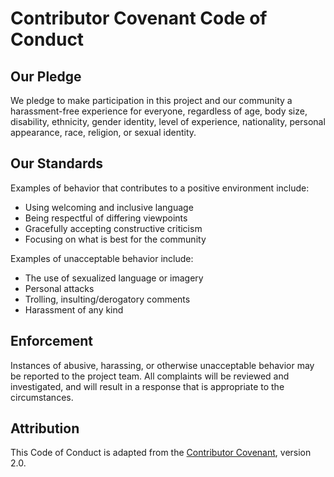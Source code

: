 # Contributor Covenant Code of Conduct

## Our Pledge
We pledge to make participation in this project and our community a harassment-free experience for everyone, regardless of age, body size, disability, ethnicity, gender identity, level of experience, nationality, personal appearance, race, religion, or sexual identity.

## Our Standards
Examples of behavior that contributes to a positive environment include:
- Using welcoming and inclusive language
- Being respectful of differing viewpoints
- Gracefully accepting constructive criticism
- Focusing on what is best for the community

Examples of unacceptable behavior include:
- The use of sexualized language or imagery
- Personal attacks
- Trolling, insulting/derogatory comments
- Harassment of any kind

## Enforcement
Instances of abusive, harassing, or otherwise unacceptable behavior may be reported to the project team. All complaints will be reviewed and investigated, and will result in a response that is appropriate to the circumstances.

## Attribution
This Code of Conduct is adapted from the [Contributor Covenant](https://www.contributor-covenant.org), version 2.0.
